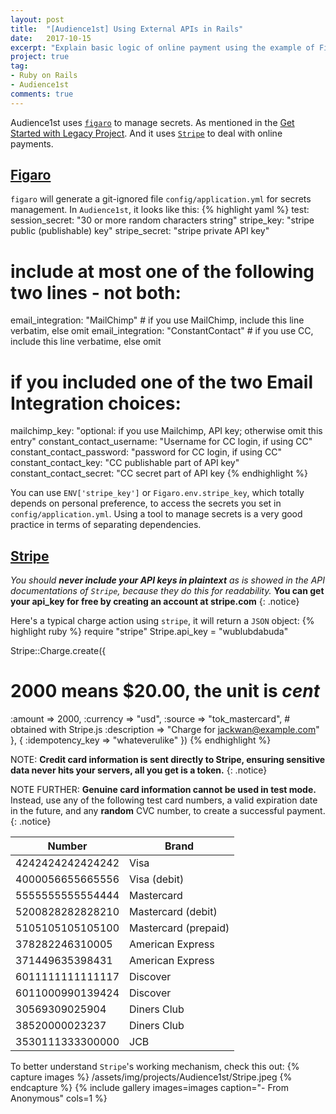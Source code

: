 ```yaml
---
layout: post
title:  "[Audience1st] Using External APIs in Rails"
date:   2017-10-15
excerpt: "Explain basic logic of online payment using the example of Figaro and Stripe..."
project: true
tag:
- Ruby on Rails
- Audience1st
comments: true
---	
```

Audience1st uses [`figaro`](https://github.com/laserlemon/figaro) to manage secrets. As mentioned in the [Get Started with Legacy Project](http://jackwan.win/Get-Started-with-Legacy-Project/). And it uses [`Stripe`](https://stripe.com/docs/api/ruby#intro) to deal with online payments.

## [Figaro](https://github.com/laserlemon/figaro)
`figaro` will generate a git-ignored file `config/application.yml` for secrets management.
In `Audience1st`, it looks like this:
{% highlight yaml %}
test:
session_secret: "30 or more random characters string"
stripe_key: "stripe public (publishable) key"
stripe_secret: "stripe private API key"
# include at most one of the following two lines - not both:
email_integration: "MailChimp"  # if you use MailChimp, include this line verbatim, else omit
email_integration: "ConstantContact" # if you use CC, include this line verbatime, else omit
# if you included one of the two Email Integration choices:
mailchimp_key: "optional: if you use Mailchimp, API key; otherwise omit this entry"
constant_contact_username: "Username for CC login, if using CC"
constant_contact_password: "password for CC login, if using CC"
constant_contact_key: "CC publishable part of API key"
constant_contact_secret: "CC secret part of API key
{% endhighlight %}

You can use `ENV['stripe_key']` or `Figaro.env.stripe_key`, which totally depends on personal preference, to access the secrets you set in `config/application.yml`. Using a tool to manage secrets is a very good practice in terms of separating dependencies.

## [Stripe](https://stripe.com/docs/api/ruby#intro)
*You should **never include your API keys in plaintext** as is showed in the API documentations of `Stripe`, because they do this for readability.*  **You can get your api_key for free by creating an account at stripe.com**
{: .notice}

Here's a typical charge action using `stripe`, it will return a `JSON` object:
{% highlight ruby %}
require "stripe"
Stripe.api_key = "wublubdabuda"

Stripe::Charge.create({
  # 2000 means $20.00, the unit is *cent*
  :amount => 2000,
  :currency => "usd",
  :source => "tok_mastercard", # obtained with Stripe.js
  :description => "Charge for jackwan@example.com"
}, {
  :idempotency_key => "whateverulike"
})
{% endhighlight %}

NOTE: **Credit card information is sent directly to Stripe, ensuring sensitive data never hits your servers, all you get is a token.**
{: .notice} 

NOTE FURTHER: **Genuine card information cannot be used in test mode.** Instead, use any of the following test card numbers, a valid expiration date in the future, and any **random** CVC number, to create a successful payment.
{: .notice}

| Number | Brand |
| --- | --- |
| 4242<span></span>4242<span></span>4242<span></span>4242 | Visa |
| 4000<span></span>0566<span></span>5566<span></span>5556 | Visa (debit) |
| 5555<span></span>5555<span></span>5555<span></span>4444 | Mastercard |
| 5200<span></span>8282<span></span>8282<span></span>8210 | Mastercard (debit) |
| 5105<span></span>1051<span></span>0510<span></span>5100 | Mastercard (prepaid) |
| 3782<span></span>822463<span></span>10005 | American Express |
| 3714<span></span>496353<span></span>98431 | American Express |
| 6011<span></span>1111<span></span>1111<span></span>1117 | Discover |
| 6011<span></span>0009<span></span>9013<span></span>9424 | Discover |
| 3056<span></span>9309<span></span>0259<span></span>04 | Diners Club |
| 3852<span></span>0000<span></span>0232<span></span>37 | Diners Club |
| 3530<span></span>1113<span></span>3330<span></span>0000 | JCB |

To better understand `Stripe`'s working mechanism, check this out:
{% capture images %}
	/assets/img/projects/Audience1st/Stripe.jpeg
{% endcapture %}
{% include gallery images=images caption="- From Anonymous" cols=1 %}


